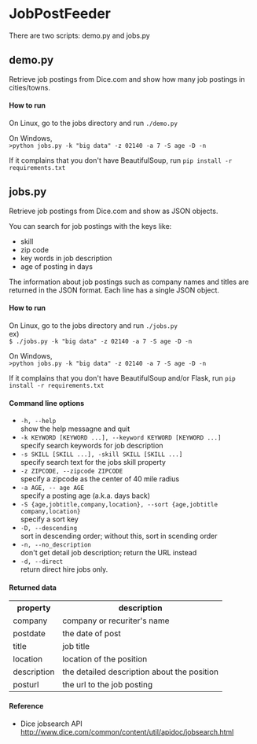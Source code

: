 # JobPostFeeder

There are two scripts: demo.py and jobs.py  

## demo.py

Retrieve job postings from Dice.com and show how many job postings in cities/towns.  

#### How to run
On Linux, go to the jobs directory and run `./demo.py`  
  
On Windows,  
``>python jobs.py -k "big data" -z 02140 -a 7 -S age -D -n``
  
If it complains that you don't have BeautifulSoup, run
``pip install -r requirements.txt``


## jobs.py

Retrieve job postings from Dice.com and show as JSON objects.  

You can search for job postings with the keys like:  
* skill
* zip code
* key words in job description
* age of posting in days
  
The information about job postings such as company names and titles are returned in the JSON format. Each line has a single JSON object. 

#### How to run
On Linux, go to the jobs directory and run `./jobs.py`  
ex)  
``$ ./jobs.py -k "big data" -z 02140 -a 7 -S age -D -n``
  
On Windows,  
``>python jobs.py -k "big data" -z 02140 -a 7 -S age -D -n``
  
If it complains that you don't have BeautifulSoup and/or Flask, run
``pip install -r requirements.txt``
  
#### Command line options
* `-h, --help`  
   show the help messagne and quit  
* `-k KEYWORD [KEYWORD ...], --keyword KEYWORD [KEYWORD ...]`  
  specify search keywords for job description  
* `-s SKILL [SKILL ...], -skill SKILL [SKILL ...]`  
  specify search text for the jobs skill property  
* `-z ZIPCODE, --zipcode ZIPCODE`  
  specify a zipcode as the center of 40 mile radius  
* `-a AGE, -- age AGE`  
  specify a posting age (a.k.a. days back)  
* `-S {age,jobtitle,company,location}, --sort {age,jobtitle company,location}`  
  specify a sort key  
* `-D, --descending`  
  sort in descending order; without this, sort in scending order  
* `-n, --no_description`  
  don't get detail job description; return the URL instead  
* `-d, --direct`  
  return direct hire jobs only.  
  
#### Returned data
<table>
<tr><th>property</th><th>description</th></tr>
<tr><td>company</td><td>company or recuriter's name</td></tr>
<tr><td>postdate</td><td>the date of post</td></tr>
<tr><td>title</td><td>job title</td></tr>
<tr><td>location</td><td>location of the position</td></tr>
<tr><td>description</td><td>the detailed description about the position</td></tr>
<tr><td>posturl</td><td>the url to the job posting</td></tr>
</table>

#### Reference
* Dice jobsearch API  
  http://www.dice.com/common/content/util/apidoc/jobsearch.html
